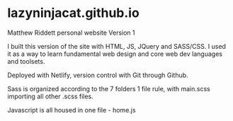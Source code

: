 # lazyninjacat.github.io

Matthew Riddett personal website
Version 1

I built this version of the site with HTML, JS, JQuery and SASS/CSS. I used it as a way to learn fundamental web design and core web dev languages and toolsets.

Deployed with Netlify, version control with Git through Github.

Sass is organized according to the 7 folders 1 file rule, with main.scss importing all other .scss files.

Javascript is all housed in one file - home.js

